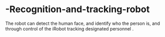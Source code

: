 # -Recognition-and-tracking-robot
 The robot can detect the human face, and identify who the person is, and  through control of the iRobot tracking designated personnel . 

